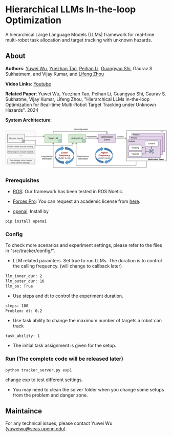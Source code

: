 # Hierarchical LLMs In-the-loop Optimization

A hierarchical Large Language Models (LLMs) framework for real-time multi-robot task allocation and target tracking with unknown hazards.


## About 

__Authors__: [Yuwei Wu](https://github.com/yuwei-wu), [Yuezhan Tao](https://sites.google.com/view/yuezhantao/home), [Peihan Li](https://scholar.google.com/citations?user=Qg7-Gr0AAAAJ&hl=en), [Guangyao Shi](https://guangyaoshi.github.io/), Gaurav S. Sukhatmem, and Vijay Kumar, and [Lifeng Zhou](https://zhourobotics.github.io/)

__Video Links__:  [Youtube](https://youtu.be/282BHEHNBq8)


__Related Paper__: Yuwei Wu, Yuezhan Tao, Peihan Li, Guangyao Shi, Gaurav S. Sukhatme, Vijay Kumar,  Lifeng Zhou, "Hierarchical LLMs In-the-loop Optimization for Real-time Multi-Robot Target Tracking under Unknown Hazards". 2024


__System Architecture__: 

<p align="center">
  <img src="docs/llm.png" />
</p>



### Prerequisites

- [ROS](https://wiki.ros.org/ROS/Installation): Our framework has been tested in ROS Noetic.

- [Forces Pro](https://www.embotech.com/products/forcespro/overview/): You can request an academic license from [here](https://www.embotech.com/products/forcespro/licensing/).

- [openai](https://platform.openai.com/docs/overview): Install by 

```
pip install openai
```


### Config

To check more scenarios and experiment settings, please refer to the files in "src/tracker/config/".

- LLM related paramters. Set true to run LLMs. The duration is to control the calling frequency. (will change to callback later)

```
llm_inner_dur: 2
llm_outer_dur: 10
llm_on: True
```

- Use steps and dt to control the experiment duration.
```
steps: 100
Problem: dt: 0.2
```

- Use task ability to change the maximum number of targets a robot can track
```
task_ability: 1
```

- The initial task assignment is given for the setup.

### Run (The complete code will be released later)

```
python tracker_server.py exp1
```

change exp to test different settings.

- You may need to clean the solver folder when you change some setups from the problem and danger zone.


## Maintaince

For any technical issues, please contact Yuwei Wu (yuweiwu@seas.upenn.edu).
